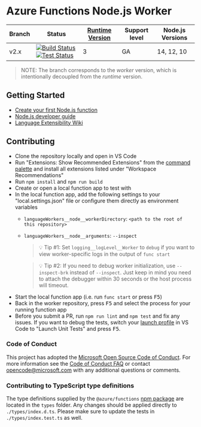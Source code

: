 # Azure Functions Node.js Worker

|Branch|Status|[Runtime Version](https://docs.microsoft.com/azure/azure-functions/functions-versions)|Support level|Node.js Versions|
|---|---|---|---|---|
|v2.x|[![Build Status](https://img.shields.io/azure-devops/build/azfunc/Azure%2520Functions/10/v2.x)](https://azfunc.visualstudio.com/Azure%20Functions/_build/latest?definitionId=10&branchName=v2.x) [![Test Status](https://img.shields.io/azure-devops/tests/azfunc/Azure%2520Functions/99/v2.x?compact_message)](https://azfunc.visualstudio.com/Azure%20Functions/_build/latest?definitionId=99&branchName=v2.x)|3|GA|14, 12, 10|

> NOTE: The branch corresponds to the _worker_ version, which is intentionally decoupled from the _runtime_ version.

## Getting Started

- [Create your first Node.js function](https://docs.microsoft.com/azure/azure-functions/create-first-function-vs-code-node)
- [Node.js developer guide](https://docs.microsoft.com/azure/azure-functions/functions-reference-node)
- [Language Extensibility Wiki](https://github.com/Azure/azure-webjobs-sdk-script/wiki/Language-Extensibility)

## Contributing

- Clone the repository locally and open in VS Code
- Run "Extensions: Show Recommended Extensions" from the [command palette](https://code.visualstudio.com/docs/getstarted/userinterface#_command-palette) and install all extensions listed under "Workspace Recommendations"
- Run `npm install` and `npm run build`
- Create or open a local function app to test with
- In the local function app, add the following settings to your "local.settings.json" file or configure them directly as environment variables
  - `languageWorkers__node__workerDirectory`: `<path to the root of this repository>`
  - `languageWorkers__node__arguments`: `--inspect`
    > 💡 Tip #1: Set `logging__logLevel__Worker` to `debug` if you want to view worker-specific logs in the output of `func start`

    > 💡 Tip #2: If you need to debug worker initialization, use `--inspect-brk` instead of `--inspect`. Just keep in mind you need to attach the debugger within 30 seconds or the host process will timeout.
- Start the local function app (i.e. run `func start` or press <kbd>F5</kbd>)
- Back in the worker repository, press <kbd>F5</kbd> and select the process for your running function app
- Before you submit a PR, run `npm run lint` and `npm test` and fix any issues. If you want to debug the tests, switch your [launch profile](https://code.visualstudio.com/docs/editor/debugging) in VS Code to "Launch Unit Tests" and press <kbd>F5</kbd>.


### Code of Conduct

This project has adopted the [Microsoft Open Source Code of Conduct](https://opensource.microsoft.com/codeofconduct/). For more information see the [Code of Conduct FAQ](https://opensource.microsoft.com/codeofconduct/faq/) or contact [opencode@microsoft.com](mailto:opencode@microsoft.com) with any additional questions or comments.

### Contributing to TypeScript type definitions

The type definitions supplied by the `@azure/functions` [npm package](https://www.npmjs.com/package/@azure/functions) are located in the `types` folder. Any changes should be applied directly to `./types/index.d.ts`. Please make sure to update the tests in `./types/index.test.ts` as well.